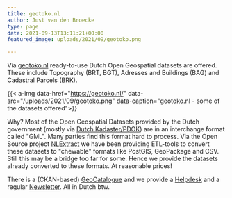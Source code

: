 ```yaml
---
title: geotoko.nl
author: Just van den Broecke
type: page
date: 2021-09-13T13:11:21+00:00
featured_image: uploads/2021/09/geotoko.png

---
```


Via [geotoko.nl][1] ready-to-use Dutch Open Geospatial datasets are offered.
These include Topography (BRT, BGT), Adresses and Buildings (BAG) and Cadastral Parcels (BRK).

{{< a-img data-href="https://geotoko.nl/"  data-src="/uploads/2021/09/geotoko.png" data-caption="geotoko.nl - some of the datasets offered">}}

Why? Most of the Open Geospatial Datasets provided by the Dutch government (mostly via [Dutch Kadaster/PDOK][6])
are in an interchange format called "GML". Many parties find this format hard to process.
Via the Open Source project [NLExtract](5) we have been providing ETL-tools to convert 
these datasets to "chewable" formats like PostGIS, GeoPackage and CSV.
Still this may be a bridge too far for some. Hence we provide the datasets
already converted to these formats. At reasonable prices!

There is a (CKAN-based)  [GeoCatalogue][2] and we provide a [Helpdesk][3] and 
a regular [Newsletter][4]. All in Dutch btw.

 [1]: https://geotoko.nl
 [2]: https://geocatalogus.nl
 [3]: https://geotoko.freshdesk.com
 [4]: https://us10.campaign-archive.com/home/?u=c04ae15ca0f4a453f6a958769&id=8de38e85db
 [5]: https://nlextract.nl
 [6]: https://pdok.nl
